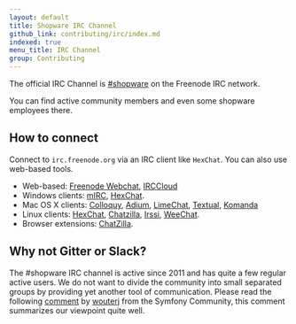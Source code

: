```yaml
---
layout: default
title: Shopware IRC Channel
github_link: contributing/irc/index.md
indexed: true
menu_title: IRC Channel
group: Contributing
---
```


The official IRC Channel is [\#shopware](irc://irc.freenode.net/shopware) on the Freenode IRC network.

You can find active community members and even some shopware employees there. 

## How to connect
Connect to `irc.freenode.org` via an IRC client like `HexChat`. You can also use web-based tools.

- Web-based: [Freenode Webchat](http://webchat.freenode.net/?channels=shopware&prompt=1), [IRCCloud](https://www.irccloud.com/#!/ircs://chat.freenode.net:6697/%23shopware)
- Windows clients: <a href="http://www.mirc.com/">mIRC</a>, <a href="https://hexchat.github.io/index.html">HexChat</a>.
- Mac OS X clients: <a href="http://colloquy.info/">Colloquy</a>, <a href="https://adium.im/">Adium</a>, <a href="http://limechat.net/mac/">LimeChat</a>, <a href="https://www.codeux.com/textual/">Textual</a>, <a href="http://komanda.io/">Komanda</a>
- Linux clients: <a href="http://hexchat.github.io/">HexChat</a>, <a href="http://chatzilla.hacksrus.com/">Chatzilla</a>, <a href="http://www.irssi.org/">Irssi</a>, <a href="https://weechat.org/">WeeChat</a>.
- Browser extensions: <a href="http://chatzilla.hacksrus.com/">ChatZilla</a>.

## Why not Gitter or Slack?
The #shopware IRC channel is active since 2011 and has quite a few regular active users. We do not want to divide the community into small separated groups by providing yet another tool of communication. 
Please read the following [comment](https://github.com/symfony/symfony/issues/12885#issuecomment-65935540) by [wouterj](https://github.com/wouterj) from the Symfony Community, this comment summarizes our viewpoint quite well.
